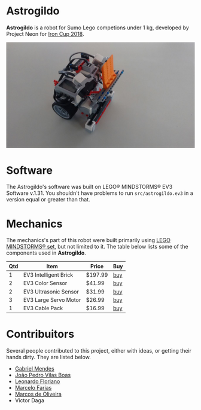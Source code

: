 # Astrogildo
**Astrogildo** is a robot for Sumo Lego competions under 1 kg, developed by Project Neon for [Iron Cup 2018](http://www.inatel.br/imprensa/noticias/educacao/3009-iron-cup-reune-jovens-em-competicao-de-robos-no-inatel).

![Image of Astrogildo](https://github.com/Project-Neon/Astrogildo/blob/master/img/astrogildo.jpeg)

# Software
The Astrogildo's software was built on LEGO® MINDSTORMS® EV3 Software v.1.31. You shouldn't have problems to run `src/astrogildo.ev3` in a version equal or greater than that.

# Mechanics
The mechanics's part of this robot were built primarily using [LEGO MINDSTORMS® set](https://shop.lego.com/en-US/LEGO-MINDSTORMS-EV3-31313), 
but not limited to it. The table below lists some of the components used in **Astrogildo**.

Qtd | Item | Price | Buy
----|------|-------|-----
1 | EV3 Intelligent Brick | $197.99 | [buy](https://shop.lego.com/en-US/EV3-Intelligent-Brick-45500)
2 | EV3 Color Sensor | $41.99 | [buy](https://shop.lego.com/en-US/EV3-Color-Sensor-45506)
2 | EV3 Ultrasonic Sensor | $31.99 | [buy](https://shop.lego.com/en-US/EV3-Ultrasonic-Sensor-45504)
3 | EV3 Large Servo Motor | $26.99 | [buy](https://shop.lego.com/en-US/EV3-Large-Servo-Motor-45502)
1 | EV3 Cable Pack | $16.99 | [buy](https://shop.lego.com/en-US/EV3-Cable-Pack-45514)



# Contribuitors
Several people contributed to this project, either with ideas, or getting their hands dirty. They are listed below.

* [Gabriel Mendes](https://github.com/GaMendes)
* [João Pedro Vilas Boas](https://github.com/joaopedrovbs)
* [Leonardo Floriano](https://github.com/lbotarelli)
* [Marcelo Farias](https://github.com/MarceloFariaz)
* [Marcos de Oliveira](https://github.com/marcosdeoliveira)
* Victor Daga
